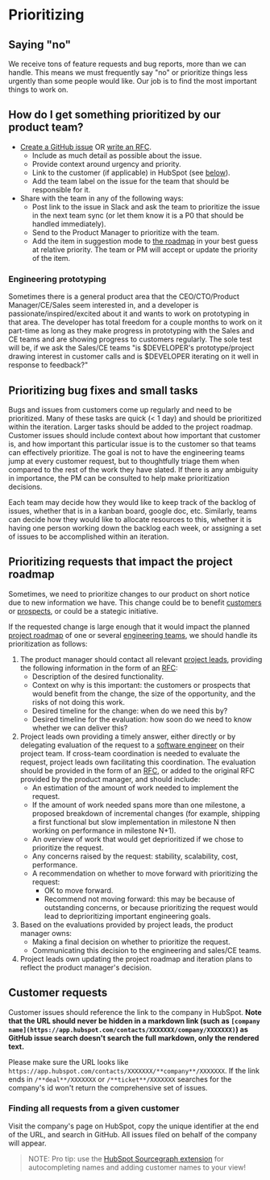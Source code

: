 # Prioritizing

## Saying "no"

We receive tons of feature requests and bug reports, more than we can handle. This means we must frequently say "no" or prioritize things less urgently than some people would like. Our job is to find the most important things to work on.

## How do I get something prioritized by our product team?

- [Create a GitHub issue](https://github.com/sourcegraph/sourcegraph/issues/new/choose) OR [write an RFC](../communication/rfcs/index.md).
  - Include as much detail as possible about the issue.
  - Provide context around urgency and priority.
  - Link to the customer (if applicable) in HubSpot (see [below](#customer-requests)).
  - Add the team label on the issue for the team that should be responsible for it.
- Share with the team in any of the following ways:
  - Post link to the issue in Slack and ask the team to prioritize the issue in the next team sync (or let them know it is a P0 that should be handled immediately).
  - Send to the Product Manager to prioritize with the team.
  - Add the item in suggestion mode to [the roadmap](roadmap.md) in your best guess at relative priority. The team or PM will accept or update the priority of the item.

### Engineering prototyping

Sometimes there is a general product area that the CEO/CTO/Product Manager/CE/Sales seem interested in, and a developer is passionate/inspired/excited about it and wants to work on prototyping in that area. The developer has total freedom for a couple months to work on it part-time as long as they make progress in prototyping with the Sales and CE teams and are showing progress to customers regularly. The sole test will be, if we ask the Sales/CE teams "is $DEVELOPER's prototype/project drawing interest in customer calls and is $DEVELOPER iterating on it well in response to feedback?"

## Prioritizing bug fixes and small tasks

Bugs and issues from customers come up regularly and need to be prioritized. Many of these tasks are quick (< 1 day) and should be prioritized within the iteration. Larger tasks should be added to the project roadmap. Customer issues should include context about how important that customer is, and how important this particular issue is to the customer so that teams can effectively prioritize. The goal is not to have the engineering teams jump at every customer request, but to thoughtfully triage them when compared to the rest of the work they have slated. If there is any ambiguity in importance, the PM can be consulted to help make prioritization decisions.

Each team may decide how they would like to keep track of the backlog of issues, whether that is in a kanban board, google doc, etc. Similarly, teams can decide how they would like to allocate resources to this, whether it is having one person working down the backlog each week, or assigning a set of issues to be accomplished within an iteration.

## Prioritizing requests that impact the project roadmap

Sometimes, we need to prioritize changes to our product on short notice due to new information we have. This change could be to benefit [customers](../sales/index.md#customer) or [prospects](../sales/index.md#prospect), or could be a stategic initiative.

If the requested change is large enough that it would impact the planned [project roadmap](roadmap.md) of one or several [engineering teams](../engineering/index.md#teams), we should handle its prioritization as follows:

1. The product manager should contact all relevant [project leads](../engineering/roles.md#project_lead), providing the following information in the form of an [RFC](../communication/rfcs/index.md):
    - Description of the desired functionality.
    - Context on why is this important: the customers or prospects that would benefit from the change, the size of the opportunity, and the risks of not doing this work.
    - Desired timeline for the change: when do we need this by?
    - Desired timeline for the evaluation: how soon do we need to know whether we can deliver this?
1. Project leads own providing a timely answer, either directly or by delegating evaluation of the request to a [software engineer](../engineering/roles.md#software-engineer) on their project team. If cross-team coordination is needed to evaluate the request, project leads own facilitating this coordination. The evaluation should be provided in the form of an [RFC](../communication/rfcs/index.md), or added to the original RFC provided by the product manager, and should include:
    - An estimation of the amount of work needed to implement the request.
    - If the amount of work needed spans more than one milestone, a proposed breakdown of incremental changes (for example, shipping a first functional but slow implementation in milestone N then working on performance in milestone N+1).
    - An overview of work that would get deprioritized if we chose to prioritize the request.
    - Any concerns raised by the request: stability, scalability, cost, performance.
    - A recommendation on whether to move forward with prioritizing the request:
        - OK to move forward.
        - Recommend not moving forward: this may be because of outstanding concerns, or because prioritizing the request would lead to deprioritizing important engineering goals.
1. Based on the evaluations provided by project leads, the product manager owns:
    - Making a final decision on whether to prioritize the request.
    - Communicating this decision to the engineering and sales/CE teams.
1. Project leads own updating the project roadmap and iteration plans to reflect the product manager's decision. 

## Customer requests

Customer issues should reference the link to the company in HubSpot. **Note that the URL should never be hidden in a markdown link (such as `[company name](https://app.hubspot.com/contacts/XXXXXXX/company/XXXXXXX)`) as GitHub issue search doesn't search the full markdown, only the rendered text.**

Please make sure the URL looks like `https://app.hubspot.com/contacts/XXXXXXX/**company**/XXXXXXX`. If the link ends in `/**deal**/XXXXXXX` or `/**ticket**/XXXXXXX` searches for the company's id won't return the comprehensive set of issues.

### Finding all requests from a given customer

Visit the company's page on HubSpot, copy the unique identifier at the end of the URL, and search in GitHub. All issues filed on behalf of the company will appear.

> NOTE: Pro tip: use the [HubSpot Sourcegraph extension](https://sourcegraph.com/extensions/sourcegraph/hubspot) for autocompleting names and adding customer names to your view!

